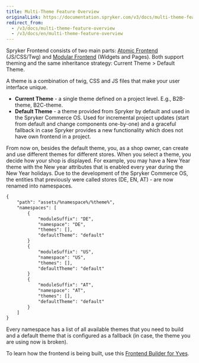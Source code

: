 ```yaml
---
title: Multi-Theme Feature Overview
originalLink: https://documentation.spryker.com/v3/docs/multi-theme-feature-overview
redirect_from:
  - /v3/docs/multi-theme-feature-overview
  - /v3/docs/en/multi-theme-feature-overview
---
```


Spryker Frontend consists of two main parts: [Atomic Frontend](https://documentation.spryker.com/v4/docs/atomic-frontend) (JS/CSS/Twg) and [Modular Frontend](/docs/scos/dev/developer-guides/202001.0/development-guide/back-end/yves/modular-fronten) (Widgets and Pages). Both support theming and the same inheritance strategy: Current Theme > Default Theme.

A theme is a combination of twig, CSS and JS files that make your user interface unique. 

* **Current Theme** - a single theme defined on a project level. E.g., B2B-theme, B2C-theme.
* **Default Theme** - a theme provided from Spryker by default and used in the Spryker Commerce OS. Used for incremental project updates (start from default and change components one-by-one) and a graceful fallback in case Spryker provides a new functionality which does not have own frontend in a project.

From now on, besides the default theme, you, as a shop owner, can create and use different themes for different stores. When you select a theme, you decide how your shop is displayed. For example, you may have a New Year theme with the New year attributes that is enabled every year during the New Year holidays. Due to the development of the Spryker Commerce OS, the entities that previously were called stores (DE, EN, AT) - are now renamed into namespaces.

```xml
{
	"path": "assets/%namespace%/%theme%",
	"namespaces": [
		{
			"moduleSuffix": "DE",
			"namespace": "DE",
			"themes": [],
			"defaultTheme": "default"
		}
		{
			"moduleSuffix": "US",
			"namespace": "US",
			"themes": [],
			"defaultTheme": "default"
		}
		{
			"moduleSuffix": "AT",
			"namespace": "AT",
			"themes": [],
			"defaultTheme": "default"
		}
	]
}
```
Every namespace has a list of all available themes that you need to build and a default theme that is configured as a fallback (in case, the theme you are using now is broken).

To learn how the frontend is being built, use this [Frontend Builder for Yves](https://documentation.spryker.com/v4/docs/frontend-builder-for-yves).

<!-- Last review date: Aug 06, 2019 by Oksana Karasyova -->

